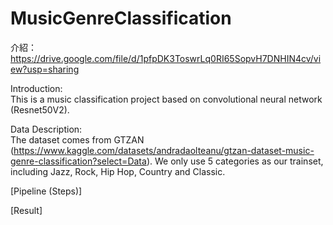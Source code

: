 # MusicGenreClassification

介紹：https://drive.google.com/file/d/1pfpDK3ToswrLq0RI65SopvH7DNHIN4cv/view?usp=sharing

Introduction: <br />
This is a music classification project based on convolutional neural network (Resnet50V2). 

Data Description: <br />
The dataset comes from GTZAN (https://www.kaggle.com/datasets/andradaolteanu/gtzan-dataset-music-genre-classification?select=Data). We only use 5 categories as our trainset, including Jazz, Rock, Hip Hop, Country and Classic. 

[Pipeline (Steps)]


[Result]
